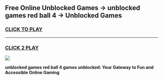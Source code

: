 
## Free Online Unblocked Games → unblocked games red ball 4 → Unblocked Games
<h3>
<a href="https://premium.freeplayer.one?title=unblocked_games_red_ball_4&ref=21F">CLICK TO PLAY</a></h3>
<hr>

<h3>
<a href="https://premium.freeplayer.one?title=unblocked_games_red_ball_4&ref=21F">CLICK 2 PLAY</a>
  
</h3>

<a href="https://premium.freeplayer.one?title=unblocked_games_red_ball_4&ref=21F/"><img src="https://clearcache.store/games.png"></a>


**unblocked games red ball 4 games unblocked: Your Gateway to Fun and Accessible Online Gaming**

